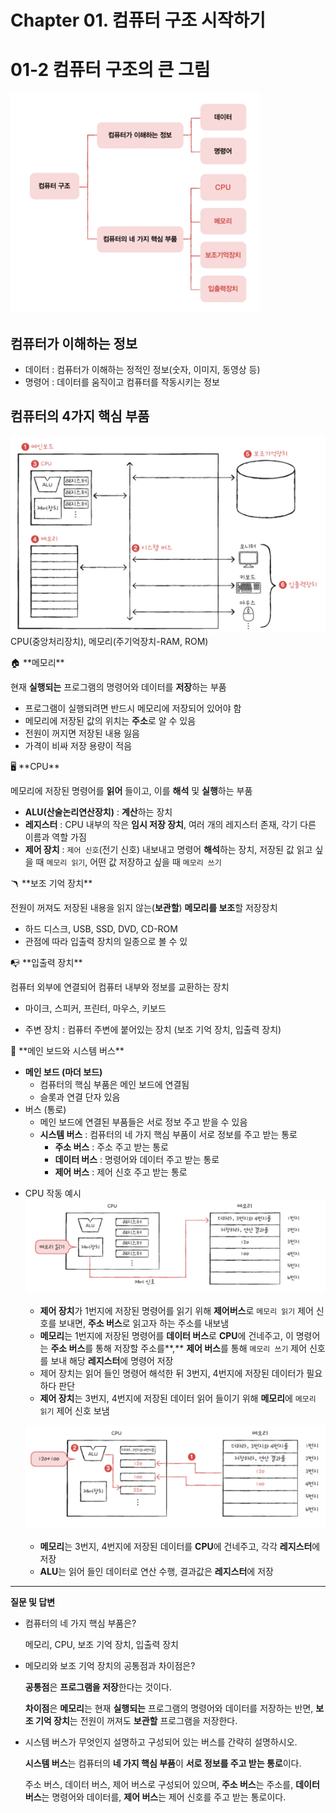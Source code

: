 # Chapter 01. 컴퓨터 구조 시작하기

# 01-2 컴퓨터 구조의 큰 그림
![alt text](<Chapter 01 컴퓨터 구조 시작하기 a75d7e1844524106bfbc6cb456493ba3/Untitled.png>)


## 컴퓨터가 이해하는 정보

- 데이터 : 컴퓨터가 이해하는 정적인 정보(숫자, 이미지, 동영상 등)
- 명령어 : 데이터를 움직이고 컴퓨터를 작동시키는 정보

## 컴퓨터의 4가지 핵심 부품


![alt text](<Chapter 01 컴퓨터 구조 시작하기 a75d7e1844524106bfbc6cb456493ba3/Untitled 1.png>)
CPU(중앙처리장치), 메모리(주기억장치-RAM, ROM)


<aside>
🏠 **메모리**

현재 **실행되는** 프로그램의 명령어와 데이터를 **저장**하는 부품

- 프로그램이 실행되려면 반드시 메모리에 저장되어 있어야 함
- 메모리에 저장된 값의 위치는 **주소**로 알 수 있음
- 전원이 꺼지면 저장된 내용 잃음
- 가격이 비싸 저장 용량이 적음
</aside>

<aside>
🖥️ **CPU**

메모리에 저장된 명령어를 **읽어** 들이고, 이를 **해석** 및 **실행**하는 부품

- **ALU(산술논리연산장치)** : **계산**하는 장치
- **레지스터** : CPU 내부의 작은 **임시 저장 장치**, 여러 개의 레지스터 존재, 각기 다른 이름과 역할 가짐
- **제어 장치** : `제어 신호`(전기 신호) 내보내고 명령어 **해석**하는 장치, 저장된 값 읽고 싶을 때 `메모리 읽기`, 어떤 값 저장하고 싶을 때 `메모리 쓰기`
</aside>

<aside>
🪃 **보조 기억 장치**

전원이 꺼져도 저장된 내용을 읽지 않는(**보관할**) **메모리를 보조**할 저장장치

- 하드 디스크, USB, SSD, DVD, CD-ROM
- 관점에 따라 입출력 장치의 일종으로 볼 수 있
</aside>

<aside>
📭 **입출력 장치**

컴퓨터 외부에 연결되어 컴퓨터 내부와 정보를 교환하는 장치

- 마이크, 스피커, 프린터, 마우스, 키보드
</aside>

- 주변 장치 : 컴퓨터 주변에 붙어있는 장치 (보조 기억 장치, 입출력 장치)

<aside>
🚎 **메인 보드와 시스템 버스**

- **메인 보드 (마더 보드)**
    - 컴퓨터의 핵심 부품은 메인 보드에 연결됨
    - 슬롯과 연결 단자 있음
- 버스 (통로)
    - 메인 보드에 연결된 부품들은 서로 정보 주고 받을 수 있음
    - **시스템 버스** : 컴퓨터의 네 가지 핵심 부품이 서로 정보를 주고 받는 통로
        - **주소 버스** : 주소 주고 받는 통로
        - **데이터 버스** : 명령어와 데이터 주고 받는 통로
        - **제어 버스** : 제어 신호 주고 받는 통로
</aside>

- CPU 작동 예시  
    ![alt text](<Chapter 01 컴퓨터 구조 시작하기 a75d7e1844524106bfbc6cb456493ba3/Untitled 2.png>)

    
    - **제어 장치**가 1번지에 저장된 명령어를 읽기 위해 **제어버스**로  `메모리 읽기` 제어 신호를 보내면, **주소 버스**로 읽고자 하는 주소를 내보냄
    - **메모리**는 1번지에 저장된 명령어를 **데이터 버스**로 **CPU**에 건네주고, 이 명령어는 **주소 버스**를 통해 저장할 주소를**,** **제어 버스**를 통해 `메모리 쓰기` 제어 신호를 보내 해당 **레지스터**에 명령어 저장
    - 제어 장치는 읽어 들인 명령어 해석한 뒤 3번지, 4번지에 저장된 데이터가 필요하다 판단
    - **제어 장치**는 3번지, 4번지에 저장된 데이터 읽어 들이기 위해 **메모리**에 `메모리 읽기` 제어 신호 보냄
    
    ![alt text](<Chapter 01 컴퓨터 구조 시작하기 a75d7e1844524106bfbc6cb456493ba3/Untitled 3.png>)
    
    - **메모리**는 3번지, 4번지에 저장된 데이터를 **CPU**에 건네주고, 각각 **레지스터**에 저장
    - **ALU**는 읽어 들인 데이터로 연산 수행, 결과값은 **레지스터**에 저장



---

**질문 및 답변**

- 컴퓨터의 네 가지 핵심 부품은?
    
    메모리, CPU, 보조 기억 장치, 입출력 장치
    
- 메모리와 보조 기억 장치의 공통점과 차이점은?
    
    **공통점**은 **프로그램을 저장**한다는 것이다.
    
    **차이점**은 **메모리**는 현재 **실행되는** 프로그램의 명령어와 데이터를 저장하는 반면, **보조 기억 장치**는 전원이 꺼져도 **보관할** 프로그램을 저장한다.
    
- 시스템 버스가 무엇인지 설명하고 구성되어 있는 버스를 간략히 설명하시오.
    
    **시스템 버스**는 컴퓨터의 **네 가지 핵심 부품**이 **서로 정보를 주고 받는 통로**이다.
    
    주소 버스, 데이터 버스, 제어 버스로 구성되어 있으며, **주소 버스**는 주소를, **데이터 버스**는 명령어와 데이터를, **제어 버스**는 제어 신호를 주고 받는 통로이다.